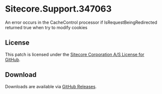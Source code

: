 # Sitecore.Support.347063
An error occurs in the CacheControl processor if IsRequestBeingRedirected returned true when try to modify cookies

## License  
This patch is licensed under the [Sitecore Corporation A/S License for GitHub](https://github.com/sitecoresupport/Sitecore.Support.347063/blob/master/LICENSE).  

## Download  
Downloads are available via [GitHub Releases](https://github.com/sitecoresupport/Sitecore.Support.347063/releases).  
